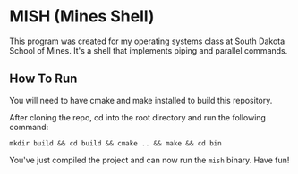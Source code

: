 # MISH (Mines Shell)

This program was created for my operating systems class at South Dakota School of Mines.
It's a shell that implements piping and parallel commands.

## How To Run 

You will need to have cmake and make installed to build this repository.

After cloning the repo, cd into the root directory and run the following command:
```
mkdir build && cd build && cmake .. && make && cd bin
```

You've just compiled the project and can now run the `mish` binary. Have fun!
